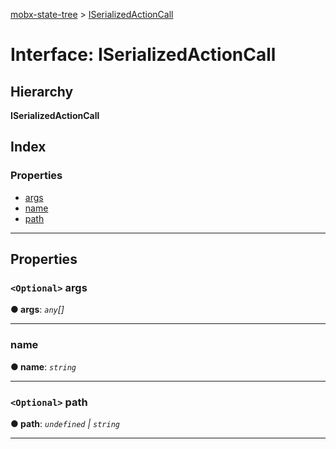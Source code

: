 [mobx-state-tree](../README.md) > [ISerializedActionCall](../interfaces/iserializedactioncall.md)

# Interface: ISerializedActionCall

## Hierarchy

**ISerializedActionCall**

## Index

### Properties

* [args](iserializedactioncall.md#args)
* [name](iserializedactioncall.md#name)
* [path](iserializedactioncall.md#path)

---

## Properties

<a id="args"></a>

### `<Optional>` args

**● args**: *`any`[]*

___
<a id="name"></a>

###  name

**● name**: *`string`*

___
<a id="path"></a>

### `<Optional>` path

**● path**: *`undefined` \| `string`*

___

